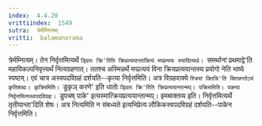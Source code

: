 ```yaml
---
index:  4.4.20
vrittiindex:  1549
sutra:  त्रेर्मम्नित्यम्
vritti:  balamanorama 
---
```


त्रेर्मम्नित्यम्। तेन निर्वृत्तमित्यर्थे `ड्वितः क्रि'रिति क्रिप्रत्ययान्तान्नित्यं मप्प्रत्ययः स्यादित्यर्थः। `समर्थानां प्रथमाद्वे'ति महाविकल्पनिवृत्त्यर्थं नित्यग्रहणात्। ततश्च अस्मिन्नर्थे मप्प्रत्ययं विना क्रियप्रत्ययान्तस्य प्रयोगो नेति भाष्ये स्पष्टम्। एवं चात्र अस्वपदविग्रहं दर्शयति--कृत्या निर्वृत्तमिति। अत्र विग्रहवाक्ये `स्त्रियां क्तिन्नि'ति क्तिन्नन्तोऽयं कृतिशब्दः। कृत्रिममिति। `डुकृञ् करणे' इति धातोः `ड्वितः क्रि'रिति क्रिप्रत्ययान्तान्मप्। पक्रिममिति। पक्त्या निर्वृत्तमित्यस्वपदविग्रहः। `डुपचष् पाके' इत्यस्मात्क्रियप्रत्ययान्तान्मप्। इमब्वक्तव्य इति। निर्वृत्तमित्यर्थे तृतीयान्ता'दिति शेषः। अत्र नित्यमिति न संबध्यते इत्यभिप्रेत्य लौकिकस्वपदविग्रहं दर्शयति--पाकेन निर्वृत्तमिति। 

